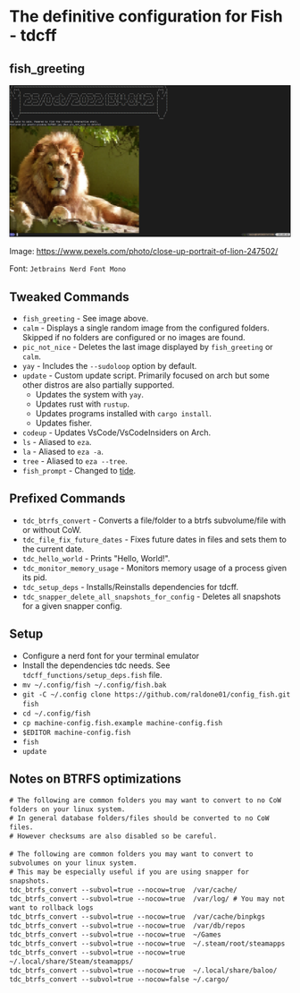 # The definitive configuration for Fish - tdcff

## fish_greeting

![Fish Greeting](fish_greeting.png)

Image: https://www.pexels.com/photo/close-up-portrait-of-lion-247502/

Font: `Jetbrains Nerd Font Mono`

## Tweaked Commands
* `fish_greeting` - See image above.
* `calm` - Displays a single random image from the configured folders.
  Skipped if no folders are configured or no images are found.
* `pic_not_nice` - Deletes the last image displayed by `fish_greeting` or `calm`.
* `yay` - Includes the `--sudoloop` option by default.
* `update` - Custom update script. Primarily focused on arch but some other distros are also partially supported.
  * Updates the system with `yay`.
  * Updates rust with `rustup`.
  * Updates programs installed with `cargo install`.
  * Updates fisher.
* `codeup` - Updates VsCode/VsCodeInsiders on Arch.
* `ls` - Aliased to `eza`.
* `la` - Aliased to `eza -a`.
* `tree` - Aliased to `eza --tree`.
* `fish_prompt` - Changed to [tide](https://github.com/IlanCosman/tide).
## Prefixed Commands
* `tdc_btrfs_convert` - Converts a file/folder to a btrfs subvolume/file with or without CoW.
* `tdc_file_fix_future_dates` - Fixes future dates in files and sets them to the current date.
* `tdc_hello_world` - Prints "Hello, World!".
* `tdc_monitor_memory_usage` - Monitors memory usage of a process given its pid.
* `tdc_setup_deps` - Installs/Reinstalls dependencies for tdcff.
* `tdc_snapper_delete_all_snapshots_for_config` - Deletes all snapshots for a given snapper config.

## Setup

* Configure a nerd font for your terminal emulator
* Install the dependencies tdc needs. See `tdcff_functions/setup_deps.fish` file.
* `mv ~/.config/fish ~/.config/fish.bak`
* `git -C ~/.config clone https://github.com/raldone01/config_fish.git fish`
* `cd ~/.config/fish`
* `cp machine-config.fish.example machine-config.fish`
* `$EDITOR machine-config.fish`
* `fish`
* `update`

## Notes on BTRFS optimizations

```fish
# The following are common folders you may want to convert to no CoW folders on your linux system.
# In general database folders/files should be converted to no CoW files.
# However checksums are also disabled so be careful.

# The following are common folders you may want to convert to subvolumes on your linux system.
# This may be especially useful if you are using snapper for snapshots.
tdc_btrfs_convert --subvol=true --nocow=true  /var/cache/
tdc_btrfs_convert --subvol=true --nocow=true  /var/log/ # You may not want to rollback logs
tdc_btrfs_convert --subvol=true --nocow=true  /var/cache/binpkgs
tdc_btrfs_convert --subvol=true --nocow=true  /var/db/repos
tdc_btrfs_convert --subvol=true --nocow=true  ~/Games
tdc_btrfs_convert --subvol=true --nocow=true  ~/.steam/root/steamapps
tdc_btrfs_convert --subvol=true --nocow=true  ~/.local/share/Steam/steamapps/
tdc_btrfs_convert --subvol=true --nocow=true  ~/.local/share/baloo/
tdc_btrfs_convert --subvol=true --nocow=false ~/.cargo/
```
